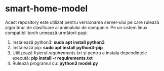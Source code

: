# smart-home-model
Acest repository este utilizat pentru versionarea server-ului pe care rulează algoritmul de clasificare al animalului de companie. Pe un sistem linux compatibil torch urmează următorii pași:

1. Instalează python3: **sudo apt install python3**
2. Instalează pip: **sudo apt install python3-pip**
3. Utilizează fișierul *requirements.txt* și pentru a instala dependințele execută: **pip install -r requirements.txt**
4. Rulează programul cu: **python3 model.py**
